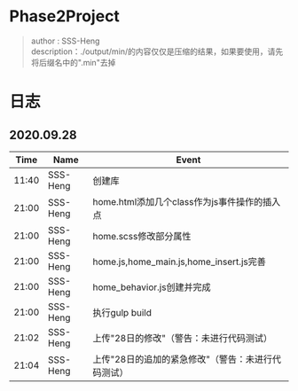 # Phase2Project
>author : SSS-Heng  
>description：./output/min/的内容仅仅是压缩的结果，如果要使用，请先将后缀名中的".min"去掉  
# 日志
## 2020\.09\.28  
Time|Name|Event  
-|-|-  
11:40|SSS-Heng|创建库  
21:00|SSS-Heng|home.html添加几个class作为js事件操作的插入点
21:00|SSS-Heng|home.scss修改部分属性  
21:00|SSS-Heng|home.js,home_main.js,home_insert.js完善  
21:00|SSS-Heng|home_behavior.js创建并完成  
21:00|SSS-Heng|执行gulp build
21:02|SSS-Heng|上传"28日的修改"（警告：未进行代码测试）
21:04|SSS-Heng|上传"28日的追加的紧急修改"（警告：未进行代码测试）